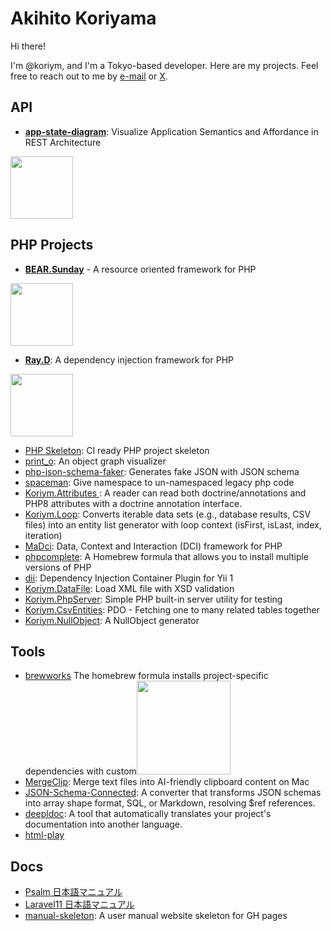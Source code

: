 # Akihito Koriyama

Hi there!

I'm @koriym,
 and I'm a Tokyo-based developer. 
 Here are my projects.
Feel free to reach out to me by [e-mail](mailto:akihito.koriyama@gmail.com) or [X](https://x.com/koriym).


## API

- [**app-state-diagram**](https://www.app-state-diagram.com/): Visualize Application Semantics and Affordance in REST Architecture 
<img width=100px src="https://www.app-state-diagram.com/images/logo.png">

## PHP Projects

- [**BEAR.Sunday**](https://bearsunday.github.io/) - A resource oriented framework for PHP
<img width=100px src="https://avatars.githubusercontent.com/u/1219103?s=400&u=cfa5f51a09dcadeb17bae674a9d8f9fe70652eb5&v=4"> 

- [**Ray.D**](https://ray-di.github.io/): A dependency injection framework for PHP
<img width=100px src="https://ray-di.github.io/images/logo.svg">



- [PHP Skeleton](https://github.com/koriym/Koriym.PhpSkeleton): CI ready PHP project skeleton
- [print_o](https://github.com/koriym/print_o): An object graph visualizer
- [php-json-schema-faker](https://github.com/koriym/php-json-schema-faker): Generates fake JSON with JSON schema
- [spaceman](https://github.com/koriym/spaceman): Give namespace to un-namespaced legacy php code
- [Koriym.Attributes
](https://github.com/koriym/Koriym.Attributes): A reader can read both doctrine/annotations and PHP8 attributes with a doctrine annotation interface.
- [Koriym.Loop](https://github.com/koriym/Koriym.Loop): Converts iterable data sets (e.g., database results, CSV files) into an entity list generator with loop context (isFirst, isLast, index, iteration)
- [MaDci](https://github.com/koriym/MaDci): Data, Context and Interaction (DCI) framework for PHP
- [phpcomplete](https://koriym.github.io/homebrew-brewworks/README-phpcomplete.html): A Homebrew formula that allows you to install multiple versions of PHP
- [dii](https://github.com/koriym/dii): Dependency Injection Container Plugin for Yii 1
- [Koriym.DataFile](https://github.com/koriym/Koriym.DataFile): Load XML file with XSD validation
- [Koriym.PhpServer](https://github.com/koriym/Koriym.PhpServer): Simple PHP built-in server utility for testing
- [Koriym.CsvEntities](https://github.com/koriym/Koriym.CsvEntities): PDO - Fetching one to many related tables together
- [Koriym.NullObject](https://github.com/koriym/Koriym.NullObject): A NullObject generator




## Tools

- [brewworks](https://github.com/koriym/homebrew-brewworks) The homebrew formula installs project-specific dependencies with custom<img width=150px src="https://private-user-images.githubusercontent.com/529021/341687352-d02bc876-8c7d-40d6-b2c1-b845d469f7f7.png?jwt=eyJhbGciOiJIUzI1NiIsInR5cCI6IkpXVCJ9.eyJpc3MiOiJnaXRodWIuY29tIiwiYXVkIjoicmF3LmdpdGh1YnVzZXJjb250ZW50LmNvbSIsImtleSI6ImtleTUiLCJleHAiOjE3MzA4NzgzODgsIm5iZiI6MTczMDg3ODA4OCwicGF0aCI6Ii81MjkwMjEvMzQxNjg3MzUyLWQwMmJjODc2LThjN2QtNDBkNi1iMmMxLWI4NDVkNDY5ZjdmNy5wbmc_WC1BbXotQWxnb3JpdGhtPUFXUzQtSE1BQy1TSEEyNTYmWC1BbXotQ3JlZGVudGlhbD1BS0lBVkNPRFlMU0E1M1BRSzRaQSUyRjIwMjQxMTA2JTJGdXMtZWFzdC0xJTJGczMlMkZhd3M0X3JlcXVlc3QmWC1BbXotRGF0ZT0yMDI0MTEwNlQwNzI4MDhaJlgtQW16LUV4cGlyZXM9MzAwJlgtQW16LVNpZ25hdHVyZT1iOGZkMWU2N2YwYzdmYzU1NjhjYzVlZTViNzU4YjkxZDNhYWQzYTlkMjEzMTc2Zjk1NzUzNTZkNzg5ZDc2M2U1JlgtQW16LVNpZ25lZEhlYWRlcnM9aG9zdCJ9.CYSwehllqvx1qpCHDPaykhaM8_A2W_0R5h_oM6vNiMw">
- [MergeClip](https://github.com/koriym/MergeClip): Merge text files into AI-friendly clipboard content on Mac
- [JSON-Schema-Connected](https://koriym.github.io/json-schema-connected/): A converter that transforms JSON schemas into array shape format, SQL, or Markdown, resolving $ref references.
- [deepldoc](https://github.com/koriym/deepldoc): A tool that automatically translates your project's documentation into another language.
- [html-play](https://github.com/koriym/html-play)


## Docs
- [Psalm 日本語マニュアル
](https://koriym.github.io/psalm-ja/)
- [Laravel11 日本語マニュアル
](https://l11ja/psalm-ja/)
- [manual-skeleton](https://github.com/koriym/user-manual-skeleton): A user manual website skeleton for GH pages


